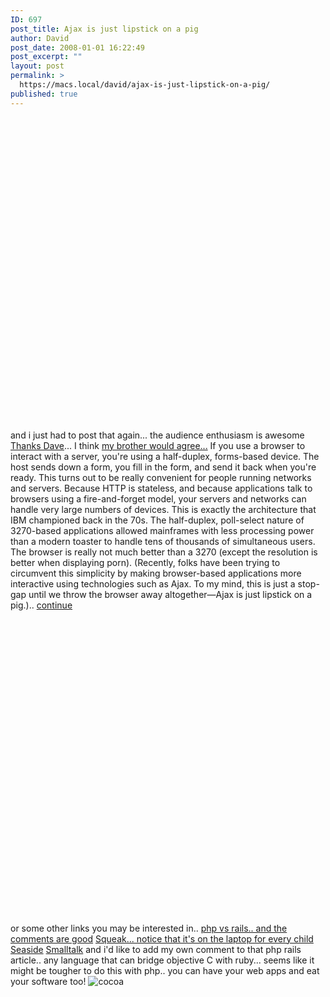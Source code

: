 ```yaml
---
ID: 697
post_title: Ajax is just lipstick on a pig
author: David
post_date: 2008-01-01 16:22:49
post_excerpt: ""
layout: post
permalink: >
  https://macs.local/david/ajax-is-just-lipstick-on-a-pig/
published: true
---
```

<object width="425" height="373"><param name="movie" value="http://www.youtube.com/v/jxhnWx_F69U&rel=1&border=1"></param><param name="wmode" value="transparent"></param><embed src="http://www.youtube.com/v/jxhnWx_F69U&rel=1&border=1" type="application/x-shockwave-flash" wmode="transparent" width="600" height="500"></embed></object>
and i just had to post that again... the audience enthusiasm is awesome
<a href="http://pragdave.pragprog.com/pragdave/2007/03/the_radar_archi.html">Thanks Dave</a>... I think <a href="http://weblog.commandlinejunkie.com/articles/2008/01/01/using-newcocoa-gem-to-build-apps-on-os-x">my brother would agree...</a>
If you use a browser to interact with a server, you're using a half-duplex, forms-based device. The host sends down a form, you fill in the form, and send it back when you're ready. This turns out to be really convenient for people running networks and servers. Because HTTP is stateless, and because applications talk to browsers using a fire-and-forget model, your servers and networks can handle very large numbers of devices. This is exactly the architecture that IBM championed back in the 70s. The half-duplex, poll-select nature of 3270-based applications allowed mainframes with less processing power than a modern toaster to handle tens of thousands of simultaneous users. The browser is really not much better than a 3270 (except the resolution is better when displaying porn). (Recently, folks have been trying to circumvent this simplicity by making browser-based applications more interactive using technologies such as Ajax. To my mind, this is just a stop-gap until we throw the browser away altogether—Ajax is just lipstick on a pig.).. <a href="http://pragdave.pragprog.com/pragdave/2007/03/the_radar_archi.html">continue</a>
<object width="425" height="355"><param name="movie" value="http://www.youtube.com/v/q57oLfdNoNU&rel=1"></param><param name="wmode" value="transparent"></param><embed src="http://www.youtube.com/v/q57oLfdNoNU&rel=1" type="application/x-shockwave-flash" wmode="transparent" width="600" height="500"></embed></object>
or some other links you may be interested in..
<a href="http://www.oreillynet.com/ruby/blog/2007/09/7_reasons_i_switched_back_to_p_1.html">php vs rails.. and the comments are good</a>
<a href="http://www.squeak.org/">Squeak... notice that it's on the laptop for every child</a>
<a href="http://www.seaside.st/">Seaside</a>
<a href="http://en.wikipedia.org/wiki/Smalltalk">Smalltalk</a>
and i'd like to add my own comment to that php rails article.. any language that can bridge objective C with ruby... seems like it might be tougher to do this with php.. you can have your web apps and eat your software too!
<img src="http://davidawindham.com/images/cocoa.png" alt="cocoa" />